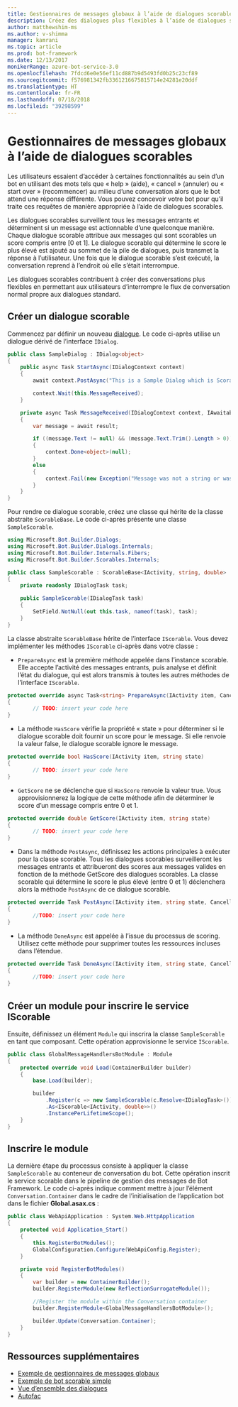 ```yaml
---
title: Gestionnaires de messages globaux à l’aide de dialogues scorables
description: Créez des dialogues plus flexibles à l’aide de dialogues scorables dans le Kit de développement logiciel (SDK) Bot Builder pour .NET.
author: matthewshim-ms
ms.author: v-shimma
manager: kamrani
ms.topic: article
ms.prod: bot-framework
ms.date: 12/13/2017
monikerRange: azure-bot-service-3.0
ms.openlocfilehash: 7fdcd6e0e56ef11cd887b9d5493fd0b25c23cf89
ms.sourcegitcommit: f576981342fb3361216675815714e24281e20ddf
ms.translationtype: HT
ms.contentlocale: fr-FR
ms.lasthandoff: 07/18/2018
ms.locfileid: "39298599"
---
```

# <a name="global-message-handlers-using-scorables"></a>Gestionnaires de messages globaux à l’aide de dialogues scorables

Les utilisateurs essaient d’accéder à certaines fonctionnalités au sein d’un bot en utilisant des mots tels que « help » (aide), « cancel » (annuler) ou « start over » (recommencer) au milieu d’une conversation alors que le bot attend une réponse différente. Vous pouvez concevoir votre bot pour qu’il traite ces requêtes de manière appropriée à l’aide de dialogues scorables.

Les dialogues scorables surveillent tous les messages entrants et déterminent si un message est actionnable d’une quelconque manière. Chaque dialogue scorable attribue aux messages qui sont scorables un score compris entre [0 et 1]. Le dialogue scorable qui détermine le score le plus élevé est ajouté au sommet de la pile de dialogues, puis transmet la réponse à l’utilisateur. Une fois que le dialogue scorable s’est exécuté, la conversation reprend à l’endroit où elle s’était interrompue.

Les dialogues scorables contribuent à créer des conversations plus flexibles en permettant aux utilisateurs d’interrompre le flux de conversation normal propre aux dialogues standard.

## <a name="create-a-scorable-dialog"></a>Créer un dialogue scorable

Commencez par définir un nouveau [dialogue](bot-builder-dotnet-dialogs.md). Le code ci-après utilise un dialogue dérivé de l’interface `IDialog`.

```cs
public class SampleDialog : IDialog<object>
{
    public async Task StartAsync(IDialogContext context)
    {
        await context.PostAsync("This is a Sample Dialog which is Scorable. Reply with anything to return to the prior prior dialog.");

        context.Wait(this.MessageReceived);
    }

    private async Task MessageReceived(IDialogContext context, IAwaitable<IMessageActivity> result)
    {
        var message = await result;

        if ((message.Text != null) && (message.Text.Trim().Length > 0))
        {
            context.Done<object>(null);
        }
        else
        {
            context.Fail(new Exception("Message was not a string or was an empty string."));
        }
    }
}
```
Pour rendre ce dialogue scorable, créez une classe qui hérite de la classe abstraite `ScorableBase`. Le code ci-après présente une classe `SampleScorable`.

```cs
using Microsoft.Bot.Builder.Dialogs;
using Microsoft.Bot.Builder.Dialogs.Internals;
using Microsoft.Bot.Builder.Internals.Fibers;
using Microsoft.Bot.Builder.Scorables.Internals;

public class SampleScorable : ScorableBase<IActivity, string, double>
{
    private readonly IDialogTask task;

    public SampleScorable(IDialogTask task)
    {
        SetField.NotNull(out this.task, nameof(task), task);
    }
}
```
La classe abstraite `ScorableBase` hérite de l’interface `IScorable`. Vous devez implémenter les méthodes `IScorable` ci-après dans votre classe :

- `PrepareAsync` est la première méthode appelée dans l’instance scorable. Elle accepte l’activité des messages entrants, puis analyse et définit l’état du dialogue, qui est alors transmis à toutes les autres méthodes de l’interface `IScorable`.

```cs
protected override async Task<string> PrepareAsync(IActivity item, CancellationToken token)
{
        // TODO: insert your code here
}
```

- La méthode `HasScore` vérifie la propriété « state » pour déterminer si le dialogue scorable doit fournir un score pour le message. Si elle renvoie la valeur false, le dialogue scorable ignore le message.

```cs
protected override bool HasScore(IActivity item, string state)
{
        // TODO: insert your code here
}
```

- `GetScore` ne se déclenche que si `HasScore` renvoie la valeur true. Vous approvisionnerez la logique de cette méthode afin de déterminer le score d’un message compris entre 0 et 1.

```cs
protected override double GetScore(IActivity item, string state)
{
        // TODO: insert your code here
}
```
- Dans la méthode `PostAsync`, définissez les actions principales à exécuter pour la classe scorable. Tous les dialogues scorables surveilleront les messages entrants et attribueront des scores aux messages valides en fonction de la méthode GetScore des dialogues scorables. La classe scorable qui détermine le score le plus élevé (entre 0 et 1) déclenchera alors la méthode `PostAsync` de ce dialogue scorable.

```cs
protected override Task PostAsync(IActivity item, string state, CancellationToken token)
{
        //TODO: insert your code here
}
```

- La méthode `DoneAsync` est appelée à l’issue du processus de scoring. Utilisez cette méthode pour supprimer toutes les ressources incluses dans l’étendue.

```cs
protected override Task DoneAsync(IActivity item, string state, CancellationToken token)
{
        //TODO: insert your code here
}
```

## <a name="create-a-module-to-register-the-iscorable-service"></a>Créer un module pour inscrire le service IScorable

Ensuite, définissez un élément `Module` qui inscrira la classe `SampleScorable` en tant que composant. Cette opération approvisionne le service `IScorable`.

```cs
public class GlobalMessageHandlersBotModule : Module
{
    protected override void Load(ContainerBuilder builder)
    {
        base.Load(builder);

        builder
            .Register(c => new SampleScorable(c.Resolve<IDialogTask>()))
            .As<IScorable<IActivity, double>>()
            .InstancePerLifetimeScope();
    }
}
```
## <a name="register-the-module"></a>Inscrire le module  

La dernière étape du processus consiste à appliquer la classe `SampleScorable` au conteneur de conversation du bot. Cette opération inscrit le service scorable dans le pipeline de gestion des messages de Bot Framework. Le code ci-après indique comment mettre à jour l’élément `Conversation.Container` dans le cadre de l’initialisation de l’application bot dans le fichier **Global.asax.cs** :

```cs
public class WebApiApplication : System.Web.HttpApplication
{
    protected void Application_Start()
    {
        this.RegisterBotModules();
        GlobalConfiguration.Configure(WebApiConfig.Register);
    }

    private void RegisterBotModules()
    {
        var builder = new ContainerBuilder();
        builder.RegisterModule(new ReflectionSurrogateModule());

        //Register the module within the Conversation container
        builder.RegisterModule<GlobalMessageHandlersBotModule>();

        builder.Update(Conversation.Container);
    }
}
```

## <a name="additional-resources"></a>Ressources supplémentaires
* [Exemple de gestionnaires de messages globaux](https://github.com/Microsoft/BotBuilder-Samples/tree/master/CSharp/core-GlobalMessageHandlers)
* [Exemple de bot scorable simple](https://github.com/Microsoft/BotFramework-Samples/tree/master/blog-samples/CSharp/ScorableBotSample)
* [Vue d’ensemble des dialogues](bot-builder-dotnet-dialogs.md)
* [Autofac](https://autofac.org/)
